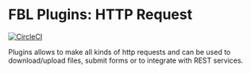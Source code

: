 # FBL Plugins: HTTP Request

[![CircleCI](https://circleci.com/gh/FireBlinkLTD/fbl-plugins-http.svg?style=svg)](https://circleci.com/gh/FireBlinkLTD/fbl-plugins-http)

Plugins allows to make all kinds of http requests and can be used to download/upload files, submit forms or to integrate with REST services.